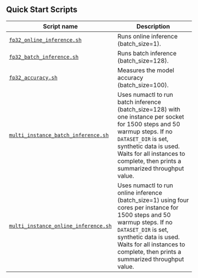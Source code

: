 <!--- 40. Quick Start Scripts -->
## Quick Start Scripts

| Script name | Description |
|-------------|-------------|
| [`fp32_online_inference.sh`](/quickstart/image_recognition/tensorflow/resnet50v1_5/inference/cpu/fp32/fp32_online_inference.sh) | Runs online inference (batch_size=1). |
| [`fp32_batch_inference.sh`](/quickstart/image_recognition/tensorflow/resnet50v1_5/inference/cpu/fp32/fp32_batch_inference.sh) | Runs batch inference (batch_size=128). |
| [`fp32_accuracy.sh`](/quickstart/image_recognition/tensorflow/resnet50v1_5/inference/cpu/fp32/fp32_accuracy.sh) | Measures the model accuracy (batch_size=100). |
| [`multi_instance_batch_inference.sh`](/quickstart/image_recognition/tensorflow/resnet50v1_5/inference/cpu/fp32/multi_instance_batch_inference.sh) | Uses numactl to run batch inference (batch_size=128) with one instance per socket for 1500 steps and 50 warmup steps. If no `DATASET_DIR` is set, synthetic data is used. Waits for all instances to complete, then prints a summarized throughput value. |
| [`multi_instance_online_inference.sh`](/quickstart/image_recognition/tensorflow/resnet50v1_5/inference/cpu/fp32/multi_instance_online_inference.sh) | Uses numactl to run online inference (batch_size=1) using four cores per instance for 1500 steps and 50 warmup steps. If no `DATASET_DIR` is set, synthetic data is used. Waits for all instances to complete, then prints a summarized throughput value. |
